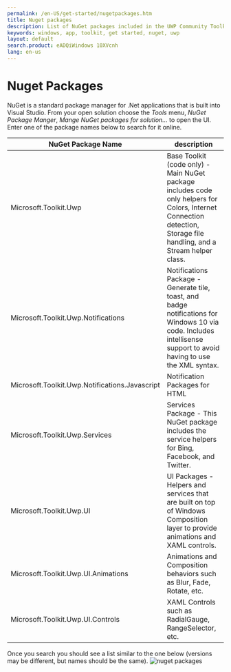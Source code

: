 ```yaml
---
permalink: /en-US/get-started/nugetpackages.htm
title: Nuget packages
description: List of NuGet packages included in the UWP Community Toolkit and what controls are included in each of them
keywords: windows, app, toolkit, get started, nuget, uwp
layout: default
search.product: eADQiWindows 10XVcnh
lang: en-us
---
```


# Nuget Packages

NuGet is a standard package manager for .Net applications that is built into Visual Studio. From your open solution choose the *Tools* menu, *NuGet Package Manger*, *Mange NuGet packages for solution...* to open the UI.  Enter one of the package names below to search for it online.

| NuGet Package Name | description |
| --- | --- |
| Microsoft.Toolkit.Uwp | Base Toolkit (code only) - Main NuGet package includes code only helpers for Colors, Internet Connection detection, Storage file handling, and a Stream helper class. |
| Microsoft.Toolkit.Uwp.Notifications | Notifications Package - Generate tile, toast, and badge notifications for Windows 10 via code.  Includes intellisense support to avoid having to use the XML syntax. |
| Microsoft.Toolkit.Uwp.Notifications.Javascript | Notification Packages for HTML |
| Microsoft.Toolkit.Uwp.Services | Services Package - This NuGet package includes the service helpers for Bing, Facebook, and Twitter. |
| Microsoft.Toolkit.Uwp.UI | UI Packages - Helpers and services that are built on top of Windows Composition layer to provide animations and XAML controls. |
| Microsoft.Toolkit.Uwp.UI.Animations | Animations and Composition behaviors such as Blur, Fade, Rotate, etc. |
| Microsoft.Toolkit.Uwp.UI.Controls | XAML Controls such as RadialGauge, RangeSelector, etc. | 

Once you search you should see a list similar to the one below (versions may be different, but names should be the same).
![nuget packages]({{site.baseurl}}/resources/images/NugetPackages.png "Nuget Packages")

